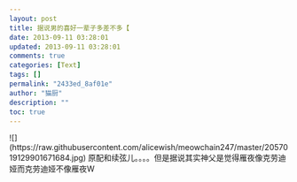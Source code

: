 ```yaml
---
layout: post
title: 据说男的喜好一辈子多差不多【
date: 2013-09-11 03:28:01
updated: 2013-09-11 03:28:01
comments: true
categories: [Text]
tags: []
permalink: "2433ed_8af01e"
author: "猫厨"
description: ""
toc: true
---
```


<p>
![](https://raw.githubusercontent.com/alicewish/meowchain247/master/2057019129901671684.jpg)
原配和续弦儿。。。。但是据说其实神父是觉得雁夜像克劳迪娅而克劳迪娅不像雁夜W<br /></p>